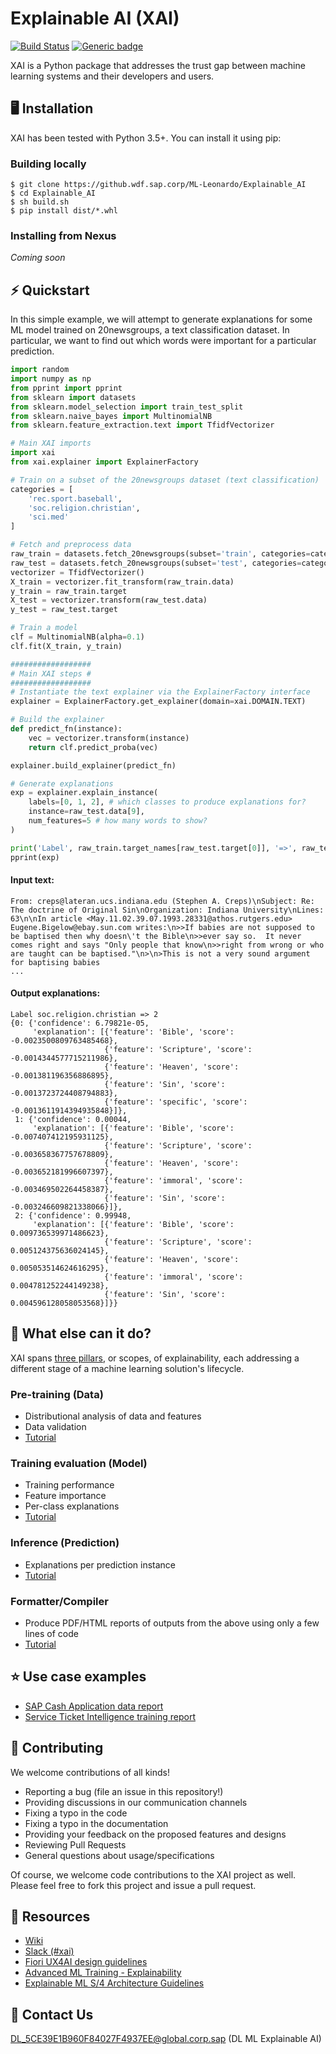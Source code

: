 Explainable AI (XAI)
==============

[![Build Status](https://jenkins.ml.only.sap/buildStatus/icon?job=Explainable_AI%2Fmaster)](https://jenkins.ml.only.sap/job/Explainable_AI/job/master/)
[![Generic badge](https://img.shields.io/badge/docs-passing-<GREEN>.svg)](https://github.wdf.sap.corp/pages/ML-Leonardo/Explainable_AI/)

XAI is a Python package that addresses the trust gap between machine learning systems and their developers and users.

## 🖥 Installation

XAI has been tested with Python 3.5+. You can install it using pip:

### Building locally

````
$ git clone https://github.wdf.sap.corp/ML-Leonardo/Explainable_AI
$ cd Explainable_AI
$ sh build.sh
$ pip install dist/*.whl
````

### Installing from Nexus

_Coming soon_

## ⚡️ Quickstart

In this simple example, we will attempt to generate explanations for some ML model trained on 20newsgroups, a text classification dataset. In particular, we want to find out which words were important for a particular prediction.

```python
import random
import numpy as np
from pprint import pprint
from sklearn import datasets
from sklearn.model_selection import train_test_split
from sklearn.naive_bayes import MultinomialNB
from sklearn.feature_extraction.text import TfidfVectorizer

# Main XAI imports
import xai
from xai.explainer import ExplainerFactory

# Train on a subset of the 20newsgroups dataset (text classification)
categories = [
    'rec.sport.baseball',
    'soc.religion.christian',
    'sci.med'
]

# Fetch and preprocess data
raw_train = datasets.fetch_20newsgroups(subset='train', categories=categories)
raw_test = datasets.fetch_20newsgroups(subset='test', categories=categories)
vectorizer = TfidfVectorizer()
X_train = vectorizer.fit_transform(raw_train.data)
y_train = raw_train.target
X_test = vectorizer.transform(raw_test.data)
y_test = raw_test.target

# Train a model
clf = MultinomialNB(alpha=0.1)
clf.fit(X_train, y_train)

##################
# Main XAI steps #
##################
# Instantiate the text explainer via the ExplainerFactory interface
explainer = ExplainerFactory.get_explainer(domain=xai.DOMAIN.TEXT)

# Build the explainer
def predict_fn(instance):
    vec = vectorizer.transform(instance)
    return clf.predict_proba(vec)

explainer.build_explainer(predict_fn)

# Generate explanations
exp = explainer.explain_instance(
    labels=[0, 1, 2], # which classes to produce explanations for?
    instance=raw_test.data[9],
    num_features=5 # how many words to show?
)

print('Label', raw_train.target_names[raw_test.target[0]], '=>', raw_test.target[0])
pprint(exp)
```

#### Input text:

```
From: creps@lateran.ucs.indiana.edu (Stephen A. Creps)\nSubject: Re: The doctrine of Original Sin\nOrganization: Indiana University\nLines: 63\n\nIn article <May.11.02.39.07.1993.28331@athos.rutgers.edu> Eugene.Bigelow@ebay.sun.com writes:\n>>If babies are not supposed to be baptised then why doesn\'t the Bible\n>>ever say so.  It never comes right and says "Only people that know\n>>right from wrong or who are taught can be baptised."\n>\n>This is not a very sound argument for baptising babies
...
```

#### Output explanations:

```
Label soc.religion.christian => 2
{0: {'confidence': 6.79821e-05,
     'explanation': [{'feature': 'Bible', 'score': -0.0023500809763485468},
                     {'feature': 'Scripture', 'score': -0.0014344577715211986},
                     {'feature': 'Heaven', 'score': -0.001381196356886895},
                     {'feature': 'Sin', 'score': -0.0013723724408794883},
                     {'feature': 'specific', 'score': -0.0013611914394935848}]},
 1: {'confidence': 0.00044,
     'explanation': [{'feature': 'Bible', 'score': -0.007407412195931125},
                     {'feature': 'Scripture', 'score': -0.003658367757678809},
                     {'feature': 'Heaven', 'score': -0.003652181996607397},
                     {'feature': 'immoral', 'score': -0.003469502264458387},
                     {'feature': 'Sin', 'score': -0.003246609821338066}]},
 2: {'confidence': 0.99948,
     'explanation': [{'feature': 'Bible', 'score': 0.009736539971486623},
                     {'feature': 'Scripture', 'score': 0.005124375636024145},
                     {'feature': 'Heaven', 'score': 0.005053514624616295},
                     {'feature': 'immoral', 'score': 0.004781252244149238},
                     {'feature': 'Sin', 'score': 0.004596128058053568}]}}
```



## 🚀 What else can it do?

XAI spans [three pillars](https://wiki.wdf.sap.corp/wiki/display/MLAPPS/Pillars+of+Explainability), or scopes, of explainability, each addressing a different stage of a machine learning solution's lifecycle.

### Pre-training (Data)

* Distributional analysis of data and features
* Data validation
* [Tutorial](https://github.wdf.sap.corp/pages/ML-Leonardo/Explainable_AI/data_module_tutorial.html)

### Training evaluation (Model)

* Training performance
* Feature importance
* Per-class explanations
* [Tutorial](https://github.wdf.sap.corp/pages/ML-Leonardo/Explainable_AI/training_module.html)

### Inference (Prediction)

* Explanations per prediction instance
* [Tutorial](https://github.wdf.sap.corp/pages/ML-Leonardo/Explainable_AI/inference_module.html)

### Formatter/Compiler

* Produce PDF/HTML reports of outputs from the above using only a few lines of code
* [Tutorial](https://github.wdf.sap.corp/pages/ML-Leonardo/Explainable_AI/compiler_module_tutorial.html)

## ⭐️ Use case examples

* [SAP Cash Application data report](https://wiki.wdf.sap.corp/wiki/download/attachments/2123358216/training_report.pdf?version=1&modificationDate=1563243859000&api=v2)
* [Service Ticket Intelligence training report](https://wiki.wdf.sap.corp/wiki/display/MLAPPS/Service+Ticket+Intelligence+-+Training+Report?preview=/2123358161/2162139944/sti_sample_training_report.pdf)

## 🤝 Contributing

We welcome contributions of all kinds!

- Reporting a bug (file an issue in this repository!)
- Providing discussions in our communication channels
- Fixing a typo in the code
- Fixing a typo in the documentation
- Providing your feedback on the proposed features and designs
- Reviewing Pull Requests
- General questions about usage/specifications

Of course, we welcome code contributions to the XAI project as well. Please feel free to fork this project and issue a pull request.

## 📙 Resources

- [Wiki](https://wiki.wdf.sap.corp/wiki/pages/viewpage.action?pageId=2098642718)
- [Slack (#xai)](https://sap-ml.slack.com/messages/CHJMDJB17)
- [Fiori UX4AI design guidelines](https://ux.wdf.sap.corp/fiori-design-web/explainable-ai/)
- [Advanced ML Training - Explainability](https://github.wdf.sap.corp/ML-Leonardo/ML-Advanced-Trainings/tree/master/explainability)
- [Explainable ML S/4 Architecture Guidelines](https://jam4.sapjam.com/groups/pi0IqJnjso67tPOaOehICd/documents/q3EYBiNRJSLGBuvtrk5kG9/slide_viewer)

## 📧 Contact Us

DL_5CE39E1B960F84027F4937EE@global.corp.sap (DL ML Explainable AI)
